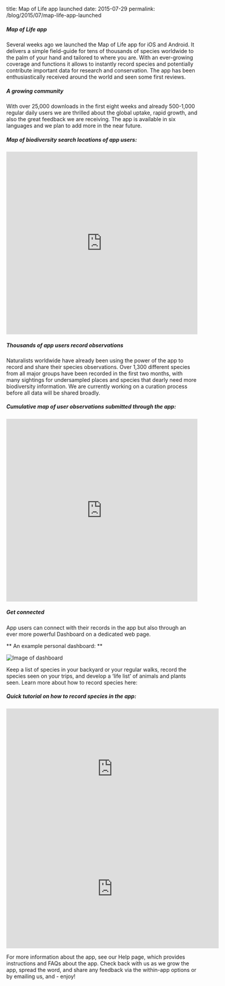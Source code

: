 title: Map of Life app launched
date: 2015-07-29
permalink: /blog/2015/07/map-life-app-launched

##### Map of Life app

Several weeks ago we launched the Map of Life app for iOS and Android. It delivers a simple field-guide for tens of thousands of species worldwide to the palm of your hand and tailored to where you are. With an ever-growing coverage and functions it allows to instantly record species and potentially contribute important data for research and conservation. The app has been enthusiastically received around the world and seen some first reviews.

##### A growing community

With over 25,000 downloads in the first eight weeks and already 500-1,000 regular daily users we are thrilled about the global uptake, rapid growth, and also the great feedback we are receiving. The app is available in six languages and we plan to add more in the near future.

##### Map of biodiversity search locations of app users:

<iframe frameborder="0" height="480" src="https://mol.carto.com/viz/e6b39232-3633-11e5-bf35-002590d96782/embed_map" width="100%"></iframe>

##### Thousands of app users record observations

Naturalists worldwide have already been using the power of the app to record and share their species observations. Over 1,300 different species from all major groups have been recorded in the first two months, with many sightings for undersampled places and species that dearly need more biodiversity information. We are currently working on a curation process before all data will be shared broadly.

##### Cumulative map of user observations submitted through the app:

<iframe frameborder="0" height="480" src="https://mol.carto.com/viz/4791c7fc-1eee-11e5-99ed-002590d96782/embed_map" width="100%"></iframe>

##### Get connected

App users can connect with their records in the app but also  through an ever more powerful Dashboard on a dedicated web page.

** An example personal dashboard: **

![Image of dashboard](/content_static/blog/2015-07-29/dashboard.png)

Keep a list of species in your backyard or your regular walks, record the species seen on your trips, and develop a ‘life list’ of animals and plants seen. Learn more about how to record species here:

##### Quick tutorial on how to record species in the app:

<iframe allowfullscreen="" frameborder="0" height="315" src="https://www.youtube.com/embed/aLyXyDV4DA8" width="560"></iframe>

<iframe allowfullscreen="" frameborder="0" height="315" src="https://www.youtube.com/embed/u_3EqxS8vYY" width="560"></iframe>

For more information about the app, see our Help page, which provides instructions and FAQs about the app. Check back with us as we grow the app, spread the word, and share any feedback via the within-app options or by emailing us, and - enjoy!
